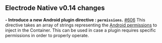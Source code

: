 ## Electrode Native v0.14 changes

**- Introduce a new Android plugin directive : `permissions`.**  [#606](https://github.com/electrode-io/electrode-native/pull/606)
This directive takes an array of strings representing the [Android permissions](https://developer.android.com/guide/topics/permissions/overview) to inject in the Container. This can be used in case a plugin requires specific permissions in order to properly operate.
